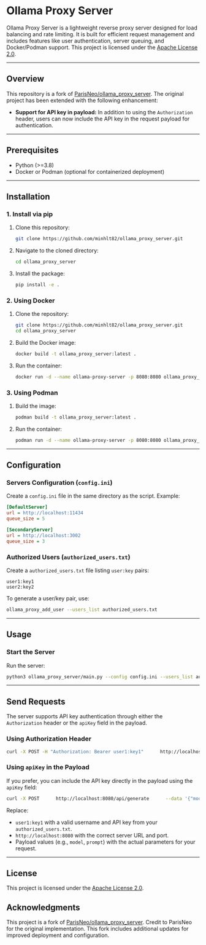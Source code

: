 
# Ollama Proxy Server

Ollama Proxy Server is a lightweight reverse proxy server designed for load balancing and rate limiting. It is built for efficient request management and includes features like user authentication, server queuing, and Docker/Podman support. This project is licensed under the [Apache License 2.0](https://www.apache.org/licenses/LICENSE-2.0).

---

## **Overview**
This repository is a fork of [ParisNeo/ollama_proxy_server](https://github.com/ParisNeo/ollama_proxy_server). The original project has been extended with the following enhancement:

- **Support for API key in payload:** In addition to using the `Authorization` header, users can now include the API key in the request payload for authentication.


---

## **Prerequisites**
- Python (>=3.8)
- Docker or Podman (optional for containerized deployment)

---

## **Installation**

### **1. Install via pip**
1. Clone this repository:
   ```bash
   git clone https://github.com/minhlt82/ollama_proxy_server.git
   ```
2. Navigate to the cloned directory:
   ```bash
   cd ollama_proxy_server
   ```
3. Install the package:
   ```bash
   pip install -e .
   ```

### **2. Using Docker**
1. Clone the repository:
   ```bash
   git clone https://github.com/minhlt82/ollama_proxy_server.git
   cd ollama_proxy_server
   ```
2. Build the Docker image:
   ```bash
   docker build -t ollama_proxy_server:latest .
   ```
3. Run the container:
   ```bash
   docker run -d --name ollama-proxy-server -p 8080:8080 ollama_proxy_server:latest
   ```

### **3. Using Podman**
1. Build the image:
   ```bash
   podman build -t ollama_proxy_server:latest .
   ```
2. Run the container:
   ```bash
   podman run -d --name ollama-proxy-server -p 8080:8080 ollama_proxy_server:latest
   ```

---

## **Configuration**

### **Servers Configuration (`config.ini`)**
Create a `config.ini` file in the same directory as the script. Example:
```ini
[DefaultServer]
url = http://localhost:11434
queue_size = 5

[SecondaryServer]
url = http://localhost:3002
queue_size = 3
```

### **Authorized Users (`authorized_users.txt`)**
Create a `authorized_users.txt` file listing `user:key` pairs:
```text
user1:key1
user2:key2
```

To generate a user/key pair, use:
```bash
ollama_proxy_add_user --users_list authorized_users.txt
```

---

## **Usage**

### **Start the Server**
Run the server:
```bash
python3 ollama_proxy_server/main.py --config config.ini --users_list authorized_users.txt --port 8080
```

---

## **Send Requests**
The server supports API key authentication through either the `Authorization` header or the `apiKey` field in the payload.

### **Using Authorization Header**
```bash
curl -X POST -H "Authorization: Bearer user1:key1"      http://localhost:8080/api/generate      --data '{"model":"llama3.2:3b","prompt":"Once upon a time...","stream":false}'
```

### **Using `apiKey` in the Payload**
If you prefer, you can include the API key directly in the payload using the `apiKey` field:
```bash
curl -X POST      http://localhost:8080/api/generate      --data '{"model":"llama3.2:3b","prompt":"Once upon a time...","stream":false,"apiKey":"user1:key1"}'
```

Replace:
- `user1:key1` with a valid username and API key from your `authorized_users.txt`.
- `http://localhost:8080` with the correct server URL and port.
- Payload values (e.g., `model`, `prompt`) with the actual parameters for your request.

---

## **License**
This project is licensed under the [Apache License 2.0](https://www.apache.org/licenses/LICENSE-2.0).

## **Acknowledgments**
This project is a fork of [ParisNeo/ollama_proxy_server](https://github.com/ParisNeo/ollama_proxy_server). Credit to ParisNeo for the original implementation. This fork includes additional updates for improved deployment and configuration.
